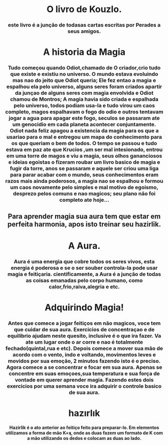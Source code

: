 <center>
<h1>O livro de Kouzlo.</h1>
 <h3>este livro é a junção de todasas cartas escritas por Perades a seus amigos.</h3>
 <h1>A historia da Magia</h1>
 <h3>Tudo começou quando Odiot,chamado de O criador,crio tudo que existe e existiu no universo. O mundo estava evoluindo mas nao do jeito que Odiot queria; Ele fez entao a magia e espalhou ela pelo universo, alguns seres foram criados apartir da junçao de alguns seres com magia envolvida e Odiot chamou de Montros; A magia havia sido criada e espalhada pelo universo, todos podiam usa-la e tudo virou um caos completo, magos espalhavam o fogo do odio e outros tentavam jogar a agua para apagar este fogo, seculos se passaram ate um genocidio em cada planeta acontecer conjuntamente. Odiot nada feliz apagou a existencia da magia para os que a usariao para o mal e entregou um mapa do conhecimento para os que queriam o bem de todos. O tempo se passou e tudo estava em paz ate que Krucios ,um ser mal intesionado, entrou em uma torre de magos e viu a magia, seus olhos gananciosos e ideias egoistas o fizeram roubar um livro basico de magia e fugir da torre, anos se passaram e aquele ser criou uma liga para parar acabar com o mundo, seus conhecimentos eram razos mais ainda poderosos, a magia nao se espalhou e formou um caos novamente pelo simples e mal motivo de egoismo, desprezo pelos comuns e nao magicos; seu plano não foi completo ate hoje...</h3>
 <h2>Para aprender magia sua aura tem que estar em perfeita harmonia, apos isto treinar seu hazirlik.</h2>
<h1>A Aura.</h1>
 <h3>Aura é uma energia que cobre todos os seres vivos, esta energia é poderosa e se o ser souber controla-la pode usar magia e feitiçaria. cientificamente, a Aura é a junção de todas as coisas emanadas pelo corpo humano, como calor,frio,raiva,alegria e etc.</h3>
 <h1>Adquirindo Magia!</h1>
 <h3>Antes que comece a jogar feitiços em não magicos, voce tem que cuidar de sua aura. Exercicios de concentraçao e de equilibrio ajudam neste quesito, inclusive é o que ira fazer. Va ate um lugar onde o ar corre e nao é totalmente fechado(quintal,rua e etc). Depois comece a mover sua mão de acordo com o vento, indo e voltando, movimentos leves e movidos por sua emoção, 2 minutos fazendo isto é o preciso. Agora comece a se concentrar e focar em sua aura. Apenas se concentre em suas emoçoes,sua temperatura e sua força de vontade em querer aprender magia. Fazendo estes dois exercicios por uma semana voce ira adquirir o controle basico de sua aura.</h3>
<h1>hazırlık</h1>
<h4>Hazirlik é o ato anterior ao feitiço feito para preparar-lo. Em elementos utilizamos a forma de mão K+ʞ, onde as duas fazem um formato de K com a mão utilizando os dedos e colocam as duas ao lado.</h4>
